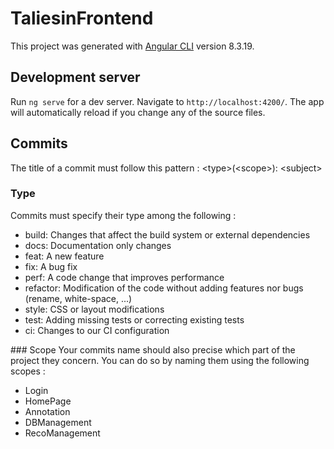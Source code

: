 # TaliesinFrontend

This project was generated with [Angular CLI](https://github.com/angular/angular-cli) version 8.3.19.

## Development server

Run `ng serve` for a dev server. Navigate to `http://localhost:4200/`. The app will automatically reload if you change any of the source files.


## Commits

The title of a commit must follow this pattern : \<type>(\<scope>): \<subject>

### Type
Commits must specify their type among the following :
- build: Changes that affect the build system or external dependencies
- docs: Documentation only changes
- feat: A new feature
- fix: A bug fix
- perf: A code change that improves performance
- refactor: Modification of the code without adding features nor bugs (rename, white-space, ...)
- style: CSS or layout modifications
- test: Adding missing tests or correcting existing tests
- ci: Changes to our CI configuration

### Scope
Your commits name should also precise which part of the project they concern.
You can do so by naming them using the following scopes :
- Login
- HomePage
- Annotation
- DBManagement
- RecoManagement


